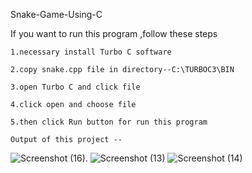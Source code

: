 Snake-Game-Using-C

If you want to run this program ,follow these steps

    1.necessary install Turbo C software

    2.copy snake.cpp file in directory--C:\TURBOC3\BIN

    3.open Turbo C and click file

    4.click open and choose file

    5.then click Run button for run this program

    Output of this project --

![Screenshot (16)](https://github.com/shivamcse1/Snake_Game_Using_C/assets/142198116/9fa0bebb-9f76-4c93-8da6-7b2e7d7542a5).
![Screenshot (13)](https://github.com/shivamcse1/Snake_Game_Using_C/assets/142198116/e5d60cc3-1753-425e-8177-6251677f280e)
![Screenshot (14)](https://github.com/shivamcse1/Snake_Game_Using_C/assets/142198116/f85745d7-1778-4861-a8fd-af523d15fdf1)




